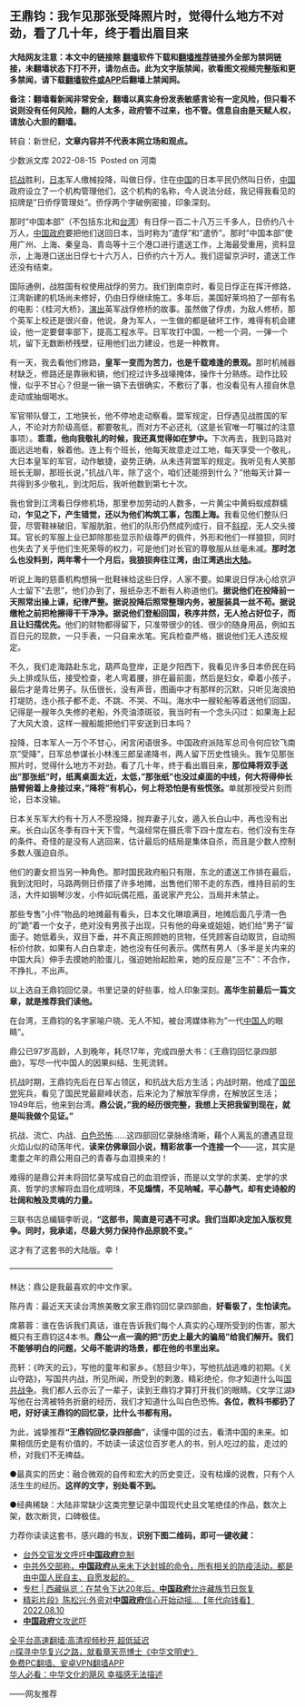  <!-- 面包屑导航 --> <h2>王鼎钧：我乍见那张受降照片时，觉得什么地方不对劲，看了几十年，终于看出眉目来</h2> <p class="notice"><b>大陆网友注意：本文中的链接除 <a href="https://github.com/bannedbook/fanqiang" >翻墙</a>软件下载和<a href="https://github.com/killgcd/justmysocks/blob/master/README.md">翻墙推荐</a>链接外全部为禁网链接，未翻墙状态下打不开，请勿点击。此为文字版禁闻，欲看图文视频完整版和更多禁闻，请下载<a href="https://github.com/bannedbook/fanqiang">翻墙软件或APP</a>后翻墙上禁闻网。</p><p>备注：翻墙看新闻非常安全，翻墙以真实身份发表敏感言论有一定风险，但只看不说则没有任何风险，翻的人太多，政府管不过来，也不管。信息自由是天赋人权，请放心大胆的翻墙。</b></p>  <div class="entry"> <p>转自：新世纪，<strong>文章内容并不代表本网立场和观点。</strong></p> <p>少数派文库&#160;2022-08-15&#160;&#160;Posted on&#160;河南</p> <p><a href="https://www.bannedbook.org/bnews/tag/%e6%8a%97%e6%88%98/" class="st_tag internal_tag" rel="tag" title="标签 抗战 下的日志">抗战</a>胜利&#65292;<a href="https://www.bannedbook.org/bnews/tag/%e6%97%a5%e6%9c%ac/" class="st_tag internal_tag" rel="tag" title="标签 日本 下的日志">日本</a>军人缴械投降&#65292;叫做日俘&#65292;住在<span class='wp_keywordlink_affiliate'><a href="https://www.bannedbook.org/" title="中国" target="_blank">中国</a></span>的日本平民仍然叫日侨&#65292;<a href="https://www.bannedbook.org/bnews/tag/%E4%B8%AD%E5%9B%BD/" class="st_tag internal_tag" rel="tag" title="标签 中国 下的日志">中国</a>政府设立了一个机构管理他们&#65292;这个机构的名称&#65292;今人说法分歧&#65292;我记得我看见的招牌是&#8221;日侨俘管理处&#8221;&#12290;侨俘两个字破例密接&#65292;印象深刻&#12290;</p> <p>那时&#8221;中国本部&#8221;&#65288;不包括东北和<a href="https://www.bannedbook.org/bnews/tag/%e5%8f%b0%e6%b9%be/" class="st_tag internal_tag" rel="tag" title="标签 台湾 下的日志">台湾</a>&#65289;有日俘一百二十八万三千多人&#65292;日侨约八十万人&#65292;<a href="https://www.bannedbook.org/bnews/tag/%e4%b8%ad%e5%9b%bd%e6%94%bf%e5%ba%9c/" class="st_tag internal_tag" rel="tag" title="标签 中国政府 下的日志">中国政府</a>要把他们送回日本&#65292;当时称为&#8221;遣俘&#8221;和&#8221;遣侨&#8221;&#12290;那时&#8221;中国本部&#8221;使用广州&#12289;上海&#12289;秦皇岛&#12289;青岛等十三个港口进行遣送工作&#65292;上海最受重用&#65292;资料显示&#65292;上海港口送出日俘七十六万人&#65292;日侨约六十万人&#12290;我们逗留京沪时&#65292;遣送工作还没有结束&#12290;</p> <p>国际通例&#65292;战胜国有权使用战俘的劳力&#12290;我们到南京时&#65292;看见日俘正在挥汗修路&#65292;江湾新建的机场尚未修好&#65292;仍由日俘继续施工&#12290;多年后&#65292;美国好莱坞拍了一部有名的电影&#65306;&#12298;桂河大桥&#12299;&#65292;<span class='wp_keywordlink_affiliate'><a href="https://zh-cn.shenyunperformingarts.org/" title="演出" target="_blank">演出</a></span>英军战俘修桥的故事&#12290;虽然做了俘虏&#65292;为敌人修桥&#65292;那个英军上校还是很兴奋&#65292;他说&#65292;身为军人&#65292;一生做的都是破坏工作&#65292;难得有机会建设&#65292;他一定要督率部下&#65292;提高工程水平&#12290;日军攻打中国&#65292;一枪一个洞&#65292;一弹一个坑&#65292;留下无数断桥残壁&#65292;征用他们出力建设&#65292;也是一种教育&#12290;</p> <p>有一天&#65292;我去看他们修路&#65292;<strong>皇军一变而为苦力&#65292;也是千载难逢的景观&#12290;</strong>那时机械器材缺乏&#65292;修路还是靠锹和镐&#65292;他们挖过许多战壕掩体&#65292;操作十分熟练&#12290;动作比较慢&#65292;似乎不甘心&#65311;但是一锹一镐下去很确实&#65292;不敷衍了事&#65292;也没看见有人擅自休息走动或抽烟喝水&#12290;</p> <p>军官带队督工&#65292;工地狭长&#65292;他不停地走动察看&#12290;盟军规定&#65292;日俘遇见战胜国的军人&#65292;不论对方阶级高低&#65292;都要敬礼&#65292;而对方不必还礼&#65288;这是长官唯一叮嘱过的注意事项&#65289;&#12290;<strong>乖乖&#65292;他向我敬礼的时候&#65292;我还真觉得如在梦中&#12290;</strong>下次再去&#65292;我到马路对面远远地看&#65292;躲着他&#12290;连上有个班长&#65292;他每天故意走过工地&#65292;每天享受一个敬礼&#65292;大日本皇军的军官&#65292;动作敏捷&#65292;姿势正确&#65292;从未违背盟军的规定&#12290;我听见有人笑那班长无聊&#65292;那班长说&#65292;&#8221;抗战八年&#65292;除了这个&#65292;咱们还能捞到什么&#65311;&#8221;他每天计算一共得到多少敬礼&#65292;到沈阳后&#65292;我听他数到第七十次&#12290;</p> <p>我也曾到江湾看日俘修机场&#65292;那里参加劳动的人数多&#65292;一片黄尘中黄蚂蚁成群蠕动&#65292;<strong>乍见之下&#65292;产生错觉&#65292;还以为他们构筑工事&#65292;包围上海&#12290;</strong>我看见他们整队归营&#65292;尽管鞋袜破旧&#65292;军服肮脏&#65292;他们的队形仍然成列成行&#65292;目不<a href="https://www.bannedbook.org/bnews/tag/%e6%96%9c%e8%a7%86/" class="st_tag internal_tag" rel="tag" title="标签 斜视 下的日志">斜视</a>&#65292;无人交头接耳&#12290;官长的军服上业已卸除那些显示阶级尊严的佩件&#65292;外形和他们一样狼狈&#65292;同时也失去了关乎他们生死荣辱的权力&#65292;可是他们对长官的尊敬服从丝毫未减&#12290;<strong>那时怎么也没料到&#65292;两年零十一个月后&#65292;我狼狈奔往江湾&#65292;由江湾逃出<span class='wp_keywordlink_affiliate'><a href="https://www.bannedbook.org/" title="大陆" target="_blank">大陆</a></span>&#12290;</strong></p>  <p>听说上海的慈善机构想捐一批鞋袜给这些日俘&#65292;人家不要&#12290;如果说日俘决心给京沪人士留下&#8221;去思&#8221;&#65292;他们办到了&#65292;报纸杂志不断有人称道他们&#12290;<strong>据说他们在投降前一天照常出操上课&#65292;纪律严整&#12290;据说投降后照常整理内务&#65292;被服装具一丝不苟&#12290;据说缴枪之前把枪擦得干干净净&#12290;据说他们登船回国&#65292;秩序井然&#65292;无人抢占好位子&#65292;而且让妇孺优先&#12290;</strong>他们的财物都得留下&#65292;只准带很少的钱&#12289;很少的随身用品&#65292;例如五百日元的现款&#65292;一只手表&#65292;一只自来水笔&#12290;宪兵检查严格&#65292;据说他们无人违反规定&#12290;</p> <p>不久&#65292;我们走海路赴东北&#65292;葫芦岛登岸&#65292;正是夕阳西下&#65292;我看见许多日本侨民在码头上排成队伍&#65292;接受检查&#65292;老人弯着腰&#65292;排在最前面&#65292;然后是妇女&#65292;牵着小孩子&#65292;最后才是青壮男子&#12290;队伍很长&#65292;没有声音&#65292;图画中才有那样的沉默&#65292;只听见海浪拍打堤防&#65292;连小孩子都不走&#12289;不跳&#12289;不哭&#12289;不叫&#12290;海水中一艘轮船等着送他们回国&#65292;记得是一艘年久失修的老船&#65292;外壳油漆斑驳&#65292;我当时有一个念头闪过&#65306;如果海上起了大风大浪&#65292;这样一艘船能把他们平安送到日本吗&#65311;</p> <p>投降&#65292;日本军人一万个不甘心&#65292;闲言闲语很多&#12290;中国政府派陆军总司令何应钦飞南京&#8221;受降&#8221;&#65292;日军总参谋长小林浅三郎呈递降书&#65292;两人留下历史性镜头&#12290;我乍见那张照片时&#65292;觉得什么地方不对劲&#65292;看了几十年&#65292;终于看出眉目来&#65292;<strong>那位降将双手送出&#8221;那张纸&#8221;时&#65292;纸离桌面太近&#65292;太低&#65292;&#8221;那张纸&#8221;也没过桌面的中线&#65292;何大将得伸长胳臂俯着上身接过来&#65292;&#8221;降将&#8221;有机心&#65292;何上将恐怕是有些慌张&#12290;</strong>单就那授受片刻而论&#65292;日本没输&#12290;</p> <p>日本关东军大约有十万人不愿投降&#65292;抛弃妻子儿女&#65292;遁入长白山中&#65292;再也没有出来&#12290;长白山区冬季有四十天下雪&#65292;气温经常在摄氏零下四十度左右&#65292;他们没有生存的条件&#12290;奇怪的是没有人逃回来&#65292;估计最后的结局是集体自杀&#65292;而且是少数人控制多数人强迫自杀&#12290;</p> <p>他们的妻女担当另一种角色&#12290;那时国民政府船只有限&#65292;东北的遣送工作排在最后&#65292;我到沈阳时&#65292;马路两侧日侨摆了许多地摊&#65292;出售他们带不走的东西&#65292;维持目前的生活&#65292;大件如钢琴沙发&#65292;小件如玩偶花瓶&#65292;虽说家产充公&#65292;当局并未禁止&#12290;</p> <p>那些专售&#8221;小件&#8221;物品的地摊最有看头&#65292;日本文化琳琅满目&#65292;地摊后面几乎清一色的&#8221;跪&#8221;着一个女子&#65292;绝对没有男孩子出现&#65292;只有他的母亲或姐姐&#65292;她们给&#8221;男子&#8221;留面子&#12290;她低着头&#65292;双目下垂&#65292;并不真正照顾她的货物&#65292;任凭顾客自动取货&#65292;自动照标价付款&#65292;如果有人白白拿走&#65292;她也没有任何表示&#12290;偶然有男人&#65288;多半是关内来的中国大兵&#65289;伸手去摸她的脸蛋儿&#65292;强迫她抬起脸来&#65292;她的反应是&#8221;三不&#8221;&#65306;不合作&#65292;不挣扎&#65292;不出声&#12290;</p> <p>以上选自王鼎钧回忆录&#12290;书里记录的好些事&#65292;给人印象深刻&#12290;<strong>高华生前最后一篇文章&#65292;就是推荐我们读他&#12290;</strong></p> <p>在台湾&#65292;王鼎钧的名字家喻户晓&#12289;无人不知&#65292;被台湾媒体称为&#8221;一代<a href="https://www.bannedbook.org/bnews/tag/%e4%b8%ad%e5%9b%bd%e4%ba%ba/" class="st_tag internal_tag" rel="tag" title="标签 中国人 下的日志">中国人</a>的眼睛&#8221;&#12290;</p>  <p>鼎公已97岁高龄&#65292;人到晚年&#65292;耗尽17年&#65292;完成四册大书&#65306;&#12298;王鼎钧回忆录四部曲&#12299;&#65292;写尽一代中国人的因果纠结&#12289;生死流转&#12290;</p> <p>抗战时期&#65292;王鼎钧先后在日军占领区&#65292;和抗战大后方生活&#65307;内战时期&#65292;他成了<a href="https://www.bannedbook.org/bnews/tag/%e5%9b%bd%e6%b0%91%e5%85%9a/" class="st_tag internal_tag" rel="tag" title="标签 国民党 下的日志">国民党</a>宪兵&#65292;看见了国民党最巅峰状态&#65292;后来沦为了解放军俘虏&#65292;在解放区生活&#65307;1949年后&#65292;他来到台湾&#12290;<strong>鼎公说&#65292;&#8221;我的经历很完整&#65292;我想上天把我留到现在&#65292;就是叫我做个见证&#12290;&#8221;</strong></p> <p>抗战&#12289;流亡&#12289;内战&#12289;<a href="https://www.bannedbook.org/bnews/tag/%E7%99%BD%E8%89%B2%E6%81%90%E6%80%96/" class="st_tag internal_tag" rel="tag" title="标签 白色恐怖 下的日志">白色恐怖</a>&#8230;&#8230;这四部回忆录脉络清晰&#65292;藉个人离乱的遭遇显现火焰山似的动荡年代&#65292;<strong>读来仿佛章回小说&#65292;精彩故事一个连接一个</strong>&#8212;&#8212;这&#65292;其实是耄耋之年的鼎公用自己的青春与血泪换来的&#65281;</p> <p>难得的是鼎公并未将回忆录写成自己的血泪控诉&#65292;而是以文学的求美&#12289;史学的求真&#12289;哲学的求解将血泪化成明珠&#65292;<strong>不见煽情&#65292;不见呐喊&#65292;平心静气&#65292;却有史诗般的壮阔和触及灵魂的力量&#12290;</strong></p> <p></p> <p>三联书店总编辑李昕说&#65292;<strong>&#8220;这部书&#65292;简直是可遇不可求&#12290;我们当即决定加入版权竞争&#12290;同时&#65292;我承诺&#65292;尽最大努力保持作品原貌不变&#12290;&#8221;</strong></p> <p>这才有了这套书的大陆版&#12290;幸&#65281;</p> <p>&#8212;&#8212;&#8212;&#8212;&#8212;&#8212;&#8212;&#8212;&#8212;&#8212;&#8212;&#8212;&#8212;</p>  <p>林达&#65306;鼎公是我最喜欢的中文作家&#12290;</p> <p>陈丹青&#65306;最近天天读台湾旅美散文家王鼎钧回忆录四部曲&#65292;<strong>好看极了&#65292;生怕读完&#12290;</strong></p> <p>席慕蓉&#65306;谁在告诉我们真话&#65292;谁在告诉我们每个人真实的心理所受到的伤害&#65292;那大概只有王鼎钧这4本书&#12290;<strong>鼎公一点一滴的把&#8221;历史上最大的骗局&#8221;给我们解开&#12290;我们不能够明白的问题&#65292;父母不能讲的场景&#65292;都在他的书里出来&#12290;</strong></p> <p>亮轩&#65306;&#12298;昨天的云&#12299;&#65292;写他的童年和家乡&#12290;&#12298;怒目少年&#12299;&#65292;写他抗战逃难的初期&#12290;&#12298;关山夺路&#12299;&#65292;写国共内战&#65292;所见所闻&#65292;所受到的刺激&#65292;精彩绝伦&#65292;你才知道什么叫<span class='wp_keywordlink'><a href="https://www.bannedbook.org/forum2/topic1035.html" title="《陈诚先生回忆录——国共战争》" target="_blank">国共战争</a></span>&#12290;我们都人云亦云了一辈子&#65292;读到王鼎钧才算打开我们的眼睛&#12290;&#12298;文学江湖&#12299;写他在台湾被特务折磨的经历&#65292;我们才知道什么叫白色恐怖&#12290;<strong>各位&#65292;教科书都扔了吧&#65292;好好读王鼎钧的回忆录&#65292;比什么书都有用&#12290;</strong></p> <p>为此&#65292;诚挚推荐<strong>&#8220;王鼎钧回忆录四部曲&#8221;</strong>&#65292;读懂中国的过去&#65292;看清中国的未来&#12290;如果相信历史是有价值的&#65292;不妨读一读这位百岁老人的书&#65292;别人吃过的盐&#65292;走过的桥&#65292;对我们不无禆益&#12290;</p> <p>&#9679;最真实的历史&#65306;融合微观的自传和宏大的历史变迁&#65292;没有枯燥的说教&#65292;只有个人活生生的经历&#12290;<strong>这样的文字&#65292;别处看不到&#12290;</strong></p> <p>&#9679;经典稀缺&#65306;大陆非常缺少这类完整记录中国现代史且文笔绝佳的作品&#65292;数次上架&#65292;数次断货&#65292;口碑极佳&#12290;</p> <p>力荐你读读这套书&#65292;感兴趣的书友&#65292;<strong>识别下图二维码&#65292;即可一键收藏&#65306;</strong></p>  <p></p> <div id="taboola-mid-1"></div>  <ul class='op-related-articles' title='相关阅读'> <li><a href='https://www.bannedbook.org/bnews/headline/20220816/1771994.html' target='_blank'>台外交官发文呼吁<b>中国政府</b>克制</a></li> <li><a href='https://www.bannedbook.org/bnews/bannedvideo/20220816/1771959.html' target='_blank'>中共外交部称，<b>中国政府</b>从来未下达封城的命令，所有相关的防疫活动，都是由中国人民自主、自愿发起的。</a></li> <li><a href='https://www.bannedbook.org/bnews/ssgc/20220813/1770907.html' target='_blank'>专栏 | 西藏纵览：在禁令下达20年后，<b>中国政府</b>允许藏族节日恢复</a></li> <li><a href='https://www.bannedbook.org/bnews/taiwannews/20220810/1769849.html' target='_blank'>精彩片段》陈松兴:外资对<b>中国政府</b>信心开始动摇...【年代向钱看】2022.08.10</a></li> <li><a href='https://www.bannedbook.org/bnews/taiwannews/20220805/1767709.html' target='_blank'><b>中国政府</b>文攻武吓</a></li> </ul> <p class="texttj"> <a href="https://github.com/bannedbook/fanqiang/wiki/V2ray%E6%9C%BA%E5%9C%BA" target="_blank">全平台高速翻墙:高清视频秒开,超低延迟</a><br/> <a href="https://www.bannedbook.org/bnews/comments/20220808/1768773.html" target="_blank">🔥探寻中华复兴之路，就看章天亮博士《中华文明史》</a><br/> <a href="https://github.com/bannedbook/fanqiang/wiki/%E7%A6%81%E9%97%BB%E7%BD%91%E5%AE%89%E5%8D%93%E7%BF%BB%E5%A2%99%E6%96%B0%E9%97%BBAPP" target="_blank">免费PC翻墙、安卓VPN翻墙APP</a><br/> <a href="https://www.bannedbook.org/bnews/comments/20220220/1694796.html" target="_blank">华人必看：中华文化的飓风 幸福感无法描述</a> </p><p>&#8212;&#8212;网友推荐</p><a name='sharetosocial'></a>  <div style="margin-bottom:5px;padding-bottom:5px;clear:both"> <div id="archive-pix-1" class="banner-ads"> <!-- AuctionX Display platform tag START --> <div id="27602x728x90x621x_ADSLOT1" clicktrack="%%CLICK_URL_ESC%%"></div>  <!-- AuctionX Display platform tag END --> </div> <div id="archive-pix-2" class="banner-ads"> <!-- AuctionX Display platform tag START --> <div id="27556x300x250x621x_ADSLOT1" clicktrack="%%CLICK_URL_ESC%%" style="margin:0 auto;text-align:center"></div>  <!-- AuctionX Display platform tag END --> </div> </div>  <div id="archive-pix-1" class="banner-ads"> <!-- AuctionX Display platform tag START --> <div id="27603x728x90x621x_ADSLOT1" clicktrack="%%CLICK_URL_ESC%%"></div>  <!-- AuctionX Display platform tag END --> </div> </div><!--END ENTRY--> 